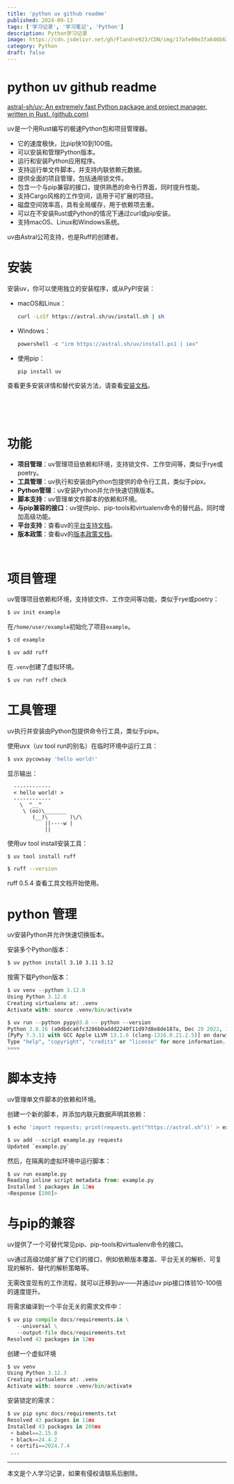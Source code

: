 ```yaml
---
title: 'python uv github readme'
published: 2024-09-13
tags: ['学习记录', '学习笔记', 'Python']
description: Python学习记录
image: https://cdn.jsdelivr.net/gh/Flandre923/CDN/img/17afe00e3fa646b63c62576ad993e60efa18786f35a4d2be4a10b38d98a45b45.jpg
category: Python
draft: false
---
```



# python uv github readme 

[astral-sh/uv: An extremely fast Python package and project manager, written in Rust. (github.com)](https://github.com/astral-sh/uv?tab=readme-ov-file)

uv是一个用Rust编写的极速Python包和项目管理器。

* 它的速度极快，比pip快10到100倍。
* 可以安装和管理Python版本。
* 运行和安装Python应用程序。
* 支持运行单文件脚本，并支持内联依赖元数据。
* 提供全面的项目管理，包括通用锁文件。
* 包含一个与pip兼容的接口，提供熟悉的命令行界面，同时提升性能。
* 支持Cargo风格的工作空间，适用于可扩展的项目。
* 磁盘空间效率高，具有全局缓存，用于依赖项去重。
* 可以在不安装Rust或Python的情况下通过curl或pip安装。
* 支持macOS、Linux和Windows系统。

uv由Astral公司支持，也是Ruff的创建者。

# 安装

安装uv，你可以使用独立的安装程序，或从PyPI安装：

* macOS和Linux：

  ```bash
  curl -LsSf https://astral.sh/uv/install.sh | sh
  ```
* Windows：

  ```powershell
  powershell -c "irm https://astral.sh/uv/install.ps1 | iex"
  ```
* 使用pip：

  ```bash
  pip install uv
  ```

查看更多安装详情和替代安装方法，请查看[安装文档](https://kimi.moonshot.cn/chat/docs.astral.sh/uv)。

‍

‍

# 功能

* **项目管理**：uv管理项目依赖和环境，支持锁文件、工作空间等，类似于rye或poetry。
* **工具管理**：uv执行和安装由Python包提供的命令行工具，类似于pipx。
* **Python管理**：uv安装Python并允许快速切换版本。
* **脚本支持**：uv管理单文件脚本的依赖和环境。
* **与pip兼容的接口**：uv提供pip、pip-tools和virtualenv命令的替代品，同时增加高级功能。
* **平台支持**：查看uv的[平台支持文档](https://kimi.moonshot.cn/chat/cr6jepu0atp7d6rm0e0g#)。
* **版本政策**：查看uv的[版本政策文档](https://kimi.moonshot.cn/chat/cr6jepu0atp7d6rm0e0g#)。

‍

# 项目管理

uv管理项目依赖和环境，支持锁文件、工作空间等功能，类似于rye或poetry：

```bash
$ uv init example
```

在`/home/user/example`​初始化了项目`example`​。

```bash
$ cd example
```

```bash
$ uv add ruff
```

在`.venv`​创建了虚拟环境。 

```bash
$ uv run ruff check
```

# 工具管理

uv执行并安装由Python包提供命令行工具，类似于pipx。

使用uvx（uv tool run的别名）在临时环境中运行工具：

```bash
$ uvx pycowsay 'hello world!'
```

显示输出：

```
  ------------
  < hello world! >
  ------------
    \  ^__^
     \ (oo)\_______
        (__)\       )\/\
            ||----w |
            ||   
```

使用uv tool install安装工具：

```bash
$ uv tool install ruff
```

```bash
$ ruff --version
```

ruff 0.5.4 查看工具文档开始使用。

# python 管理

uv安装Python并允许快速切换版本。

安装多个Python版本：

```bash
$ uv python install 3.10 3.11 3.12
```

按需下载Python版本：

```python
$ uv venv --python 3.12.0
Using Python 3.12.0
Creating virtualenv at: .venv
Activate with: source .venv/bin/activate

$ uv run --python pypy@3.8 -- python --version
Python 3.8.16 (a9dbdca6fc3286b0addd2240f11d97d8e8de187a, Dec 29 2022, 11:45:30)
[PyPy 7.3.11 with GCC Apple LLVM 13.1.6 (clang-1316.0.21.2.5)] on darwin
Type "help", "copyright", "credits" or "license" for more information.
>>>>
```

# 脚本支持

uv管理单文件脚本的依赖和环境。

创建一个新的脚本，并添加内联元数据声明其依赖：

```python
$ echo 'import requests; print(requests.get("https://astral.sh"))' > example.py

$ uv add --script example.py requests
Updated `example.py`
```

然后，在隔离的虚拟环境中运行脚本：

```python
$ uv run example.py
Reading inline script metadata from: example.py
Installed 5 packages in 12ms
<Response [200]>
```

# 与pip的兼容

uv提供了一个可替代常见pip、pip-tools和virtualenv命令的接口。

uv通过高级功能扩展了它们的接口，例如依赖版本覆盖、平台无关的解析、可复现的解析、替代的解析策略等。

无需改变现有的工作流程，就可以迁移到uv——并通过uv pip接口体验10-100倍的速度提升。

将需求编译到一个平台无关的需求文件中：

```python
$ uv pip compile docs/requirements.in \
   --universal \
   --output-file docs/requirements.txt
Resolved 43 packages in 12ms
```

创建一个虚拟环境

```python
$ uv venv
Using Python 3.12.3
Creating virtualenv at: .venv
Activate with: source .venv/bin/activate
```

安装锁定的需求：

```python
$ uv pip sync docs/requirements.txt
Resolved 43 packages in 11ms
Installed 43 packages in 208ms
 + babel==2.15.0
 + black==24.4.2
 + certifi==2024.7.4
 ...
```

---
本文是个人学习记录，如果有侵权请联系后删除。
